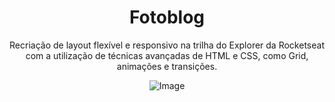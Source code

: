 <h1 align="center"> Fotoblog </h1>

<p align="center">
Recriação de layout flexível e responsivo na trilha do Explorer da Rocketseat com a utilização de técnicas avançadas de HTML e CSS, como Grid, animações e transições. 
</p>

<p align="center">
  <img alt="Image" src="./assets/cover.jpg">
</p>